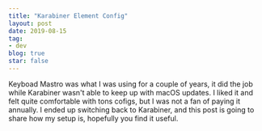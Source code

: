 ```yaml
---
title: "Karabiner Element Config"
layout: post
date: 2019-08-15
tag:
- dev
blog: true
star: false
---
```


<span class="fl">K</span>eyboad Mastro was what I was using for a couple of years, it did the job while Karabiner wasn't able to keep up with macOS updates. I liked it and felt quite comfortable with tons cofigs, but I was not a fan of paying it annually. I ended up switching back to Karabiner, and this post is going to share how my setup is, hopefully you find it useful.
